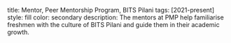 title: Mentor, Peer Mentorship Program, BITS Pilani
tags: [2021-present]
style: fill
color: secondary
description: The mentors at PMP help familiarise freshmen with the culture of BITS Pilani and guide them in their academic growth.